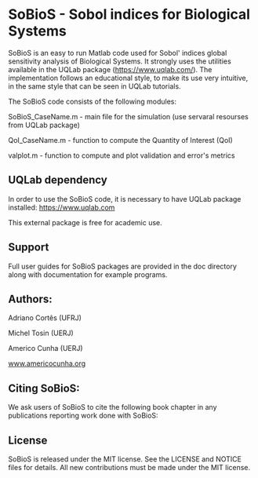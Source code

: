 # SoBioS - Sobol indices for Biological Systems

SoBioS is an easy to run Matlab code used for Sobol' indices global sensitivity analysis of Biological Systems. It strongly uses the utilities available in the UQLab package (https://www.uqlab.com/). The implementation follows an educational style, to make its use very intuitive, in the same style that can be seen in UQLab tutorials.


The SoBioS code consists of the following modules:

SoBioS_CaseName.m - main file for the simulation (use servaral resourses from UQLab package)

QoI_CaseName.m    - function to compute the Quantity of Interest (QoI)

valplot.m - function to compute and plot validation and error's metrics

## UQLab dependency

In order to use the SoBioS code, it is necessary to have UQLab package installed:
https://www.uqlab.com

This external package is free for academic use.

## Support

Full user guides for SoBioS packages are provided in the doc directory along with documentation for example programs.

## Authors:

Adriano Cortês (UFRJ)

Michel Tosin (UERJ)

Americo Cunha (UERJ)

www.americocunha.org

## Citing SoBioS:

We ask users of SoBioS to cite the following book chapter in any publications reporting work done with SoBioS:


## License

SoBioS is released under the MIT license. See the LICENSE and NOTICE files for details. All new contributions must be made under the MIT license.
